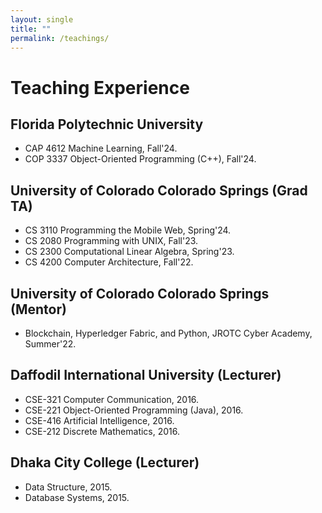 ```yaml
---
layout: single
title: ""
permalink: /teachings/
---
```


# Teaching Experience

## Florida Polytechnic University 
- CAP 4612 Machine Learning, Fall'24.  
- COP 3337 Object-Oriented Programming (C++), Fall'24.  
 
## University of Colorado Colorado Springs (Grad TA)
- CS 3110 Programming the Mobile Web, Spring'24.  
- CS 2080 Programming with UNIX, Fall'23.  
- CS 2300 Computational Linear Algebra, Spring'23.  
- CS 4200 Computer Architecture, Fall'22.  

## University of Colorado Colorado Springs (Mentor)
- Blockchain, Hyperledger Fabric, and Python, JROTC Cyber Academy, Summer'22.  

## Daffodil International University (Lecturer)
- CSE-321 Computer Communication, 2016. 
- CSE-221 Object-Oriented Programming (Java), 2016.  
- CSE-416 Artificial Intelligence, 2016.  
- CSE-212 Discrete Mathematics, 2016.  

## Dhaka City College (Lecturer)
- Data Structure, 2015.  
- Database Systems, 2015.  

